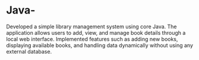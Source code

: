 # Java-
Developed a simple library management system using core Java. The application allows users to add, view, and manage book details through a local web interface. Implemented features such as adding new books, displaying available books, and handling data dynamically without using any external database. 
